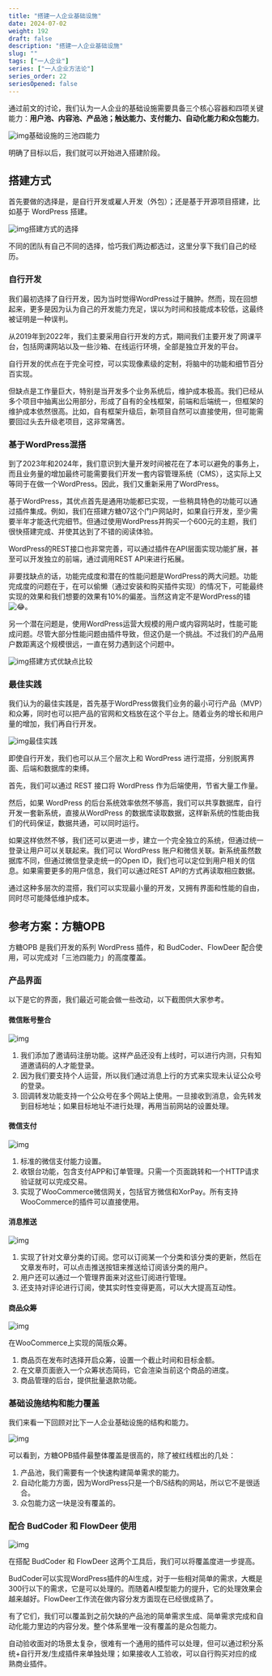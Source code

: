 ```yaml
---
title: "搭建一人企业基础设施"
date: 2024-07-02
weight: 192
draft: false
description: "搭建一人企业基础设施"
slug: ""
tags: ["一人企业"]
series: ["一人企业方法论"]
series_order: 22
seriesOpened: false
---
```


通过前文的讨论，我们认为一人企业的基础设施需要具备三个核心容器和四项关键能力：**用户池、内容池、产品池；触达能力、支付能力、自动化能力和众包能力**。

![img](https://r2.ft07.com/wp-content/uploads/2024/07/image-39-1024x457.png)基础设施的三池四能力

明确了目标以后，我们就可以开始进入搭建阶段。

## 搭建方式

首先要做的选择是，是自行开发或雇人开发（外包）；还是基于开源项目搭建，比如基于 WordPress 搭建。

![img](https://r2.ft07.com/wp-content/uploads/2024/07/image-40-1024x641.png)搭建方式的选择

不同的团队有自己不同的选择，恰巧我们两边都选过，这里分享下我们自己的经历。

### 自行开发

我们最初选择了自行开发，因为当时觉得WordPress过于臃肿。然而，现在回想起来，更多是因为认为自己的开发能力充足，误以为时间和技能成本较低，这最终被证明是一种误判。

从2019年到2022年，我们主要采用自行开发的方式，期间我们主要开发了网课平台，包括网课网站以及一些沙箱、在线运行环境，全部是独立开发的平台。

自行开发的优点在于完全可控，可以实现像素级的定制，将脑中的功能和细节百分百实现。

但缺点是工作量巨大，特别是当开发多个业务系统后，维护成本极高。我们已经从多个项目中抽离出公用部分，形成了自有的全栈框架，前端和后端统一，但框架的维护成本依然很高。比如，自有框架升级后，新项目自然可以直接使用，但可能需要回过头去升级老项目，这非常痛苦。

### 基于WordPress混搭

到了2023年和2024年，我们意识到大量开发时间被花在了本可以避免的事务上，而且业务量的增加最终可能需要我们开发一套内容管理系统（CMS），这实际上又等同于在做一个WordPress。因此，我们又重新采用了WordPress。

基于WordPress，其优点首先是通用功能都已实现，一些稍具特色的功能可以通过插件集成。例如，我们在搭建方糖07这个门户网站时，如果自行开发，至少需要半年才能迭代完细节。但通过使用WordPress并购买一个600元的主题，我们很快搭建完成、并使其达到了不错的阅读体验。

WordPress的REST接口也非常完善，可以通过插件在API层面实现功能扩展，甚至可以开发独立的前端，通过调用REST API来进行拓展。

非要找缺点的话，功能完成度和潜在的性能问题是WordPress的两大问题。功能完成度的问题在于，在可以偷懒（通过安装和购买插件实现）的情况下，可能最终实现的效果和我们想要的效果有10%的偏差。当然这肯定不是WordPress的错![😂](https://s.w.org/images/core/emoji/15.0.3/svg/1f602.svg)。

另一个潜在问题是，使用WordPress运营大规模的用户或内容网站时，性能可能成问题。尽管大部分性能问题由插件导致，但这仍是一个挑战。不过我们的产品用户数距离这个规模很远，一直在努力遇到这个问题中。

![img](https://r2.ft07.com/wp-content/uploads/2024/07/image-41-1024x467.png)搭建方式优缺点比较

### 最佳实践

我们认为的最佳实践是，首先基于WordPress做我们业务的最小可行产品（MVP）和众筹，同时也可以把产品的官网和文档放在这个平台上。随着业务的增长和用户量的增加，我们再自行开发。

![img](https://r2.ft07.com/wp-content/uploads/2024/07/image-42-1024x575.png)最佳实践

即使自行开发，我们也可以从三个层次上和 WordPress 进行混搭，分别脱离界面、后端和数据库的束缚。

首先，我们可以通过 REST 接口将 WordPress 作为后端使用，节省大量工作量。

然后，如果 WordPress 的后台系统效率依然不够高，我们可以共享数据库，自行开发一套新系统，直接从WordPress 的数据库读取数据，这样新系统的性能由我们的代码保证，数据共通，可以同时运行。

如果这样依然不够，我们还可以更进一步，建立一个完全独立的系统，但通过统一登录让用户可以关联起来。我们可以 WordPress 账户和微信关联。新系统虽然数据库不同，但通过微信登录走统一的Open ID，我们也可以定位到用户相关的信息。如果需要更多的用户信息，我们可以通过REST API的方式再读取相应数据。

通过这种多层次的混搭，我们可以实现最小量的开发，又拥有界面和性能的自由，同时尽可能降低维护成本。

## 参考方案：方糖OPB

方糖OPB 是我们开发的系列 WordPress 插件，和 BudCoder、FlowDeer 配合使用，可以完成对「三池四能力」的高度覆盖。

### 产品界面

以下是它的界面，我们最近可能会做一些改动，以下截图供大家参考。

#### 微信账号整合

![img](https://r2.ft07.com/wp-content/uploads/2024/07/image-43-1024x577.png)

1. 我们添加了邀请码注册功能。这样产品还没有上线时，可以进行内测，只有知道邀请码的人才能登录。
2. 因为我们要支持个人运营，所以我们通过消息上行的方式来实现未认证公众号的登录。
3. 回调转发功能支持一个公众号在多个网站上使用。一旦接收到消息，会先转发到目标地址；如果目标地址不进行处理，再用当前网站的设置处理。

#### 微信支付

![img](https://r2.ft07.com/wp-content/uploads/2024/07/image-44-1024x579.png)

1. 标准的微信支付能力设置。
2. 收银台功能，包含支付APP和订单管理。只需一个页面跳转和一个HTTP请求验证就可以完成交易。
3. 实现了WooCommerce微信网关，包括官方微信和XorPay。所有支持WooCommerce的插件可以直接使用。

#### 消息推送

![img](https://r2.ft07.com/wp-content/uploads/2024/07/image-45-1024x577.png)

1. 实现了针对文章分类的订阅。您可以订阅某一个分类和该分类的更新，然后在文章发布时，可以点击推送按钮来推送给订阅该分类的用户。
2. 用户还可以通过一个管理界面来对这些订阅进行管理。
3. 还支持对评论进行订阅，使其实时性变得更高，可以大大提高互动性。

#### 商品众筹

![img](https://r2.ft07.com/wp-content/uploads/2024/07/image-46-1024x577.png)

在WooCommerce上实现的简版众筹。

1. 商品页在发布时选择开启众筹，设置一个截止时间和目标金额。
2. 在文章页面嵌入一个众筹状态简码，它会渲染当前这个商品的进度。
3. 商品管理的后台，提供批量退款功能。

### 基础设施结构和能力覆盖

我们来看一下回顾对比下一人企业基础设施的结构和能力。

![img](https://r2.ft07.com/wp-content/uploads/2024/07/image-47-1024x567.png)

可以看到，方糖OPB插件最整体覆盖是很高的，除了被红线框出的几处：

1. 产品池，我们需要有一个快速构建简单需求的能力。
2. 自动化能力方面，因为WordPress只是一个B/S结构的网站，所以它不是很适合。
3. 众包能力这一块是没有覆盖的。

### 配合 BudCoder 和 FlowDeer 使用

![img](https://r2.ft07.com/wp-content/uploads/2024/07/image-48-1024x365.png)

在搭配 BudCoder 和 FlowDeer 这两个工具后，我们可以将覆盖度进一步提高。

BudCoder可以实现WordPress插件的AI生成，对于一些相对简单的需求，大概是300行以下的需求，它是可以处理的。而随着AI模型能力的提升，它的处理效果会越来越好。FlowDeer工作流在做内容分发方面现在已经很成熟了。

有了它们，我们可以覆盖到之前欠缺的产品池的简单需求生成、简单需求完成和自动化能力里边的内容分发。整个体系里唯一没有覆盖的是众包能力。

自动验收面对的场景太复杂，很难有一个通用的插件可以处理，但可以通过积分系统+自行开发/生成插件来单独处理；如果接收人工验收，可以自行购买对应的成熟商业插件。